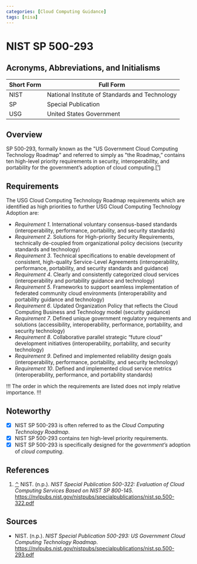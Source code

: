 ```yaml
---
categories: [Cloud Computing Guidance]
tags: [nisa]
---
```


# NIST SP 500-293

## Acronyms, Abbreviations, and Initialisms

| Short Form | Full Form |
| - | - |
| NIST | National Institute of Standards and Technology |
| SP | Special Publication |
| USG | United States Government |

## Overview

<span id="rev1"></span>SP 500-293, formally known as the "US Government Cloud Computing Technology Roadmap" and referred to simply as "the Roadmap,” contains ten high-level priority requirements in security, interoperability, and portability for the government’s adoption of cloud computing.[[¹]](#ref1)

## Requirements

The USG Cloud Computing Technology Roadmap requirements which are identified as high priorities to further USG Cloud Computing Technology Adoption are:

- *Requirement 1*. International voluntary consensus-based standards (interoperability, performance, portability, and security standards)
- *Requirement 2*. Solutions for High-priority Security Requirements, technically de-coupled from organizational policy decisions (security standards and technology)
- *Requirement 3*. Technical specifications to enable development of consistent, high-quality Service-Level Agreements (interoperability, performance, portability, and security standards and guidance)
- *Requirement 4*. Clearly and consistently categorized cloud services (interoperability and portability guidance and technology)
- *Requirement 5*. Frameworks to support seamless implementation of federated community cloud environments (interoperability and portability guidance and technology)
- *Requirement 6*. Updated Organization Policy that reflects the Cloud Computing Business and Technology model (security guidance)
- *Requirement 7*. Defined unique government regulatory requirements and solutions (accessibility, interoperability, performance, portability, and security technology)
- *Requirement 8*. Collaborative parallel strategic “future cloud” development initiatives (interoperability, portability, and security technology)
- *Requirement 9*. Defined and implemented reliability design goals (interoperability, performance, portability, and security technology)
- *Requirement 10*. Defined and implemented cloud service metrics (interoperability, performance, and portability standards)

!!!
The order in which the requirements are listed does not imply relative importance.
!!!

## Noteworthy

- [x] NIST SP 500-293 is often referred to as the *Cloud Computing Technology Roadmap*.
- [x] NIST SP 500-293 contains *ten* high-level priority requirements.
- [x] NIST SP 500-293 is specifically designed for the *government’s* adoption of *cloud computing*.

## References

1. <span id="ref1"></span>[⌃](#rev1) NIST. (n.p.). *NIST Special Publication 500-322: Evaluation of Cloud Computing 
Services Based on NIST SP 800-145*. https://nvlpubs.nist.gov/nistpubs/specialpublications/nist.sp.500-322.pdf

## Sources

- NIST. (n.p.). *NIST Special Publication 500-293: US Government Cloud Computing 
Technology Roadmap*. https://nvlpubs.nist.gov/nistpubs/specialpublications/nist.sp.500-293.pdf